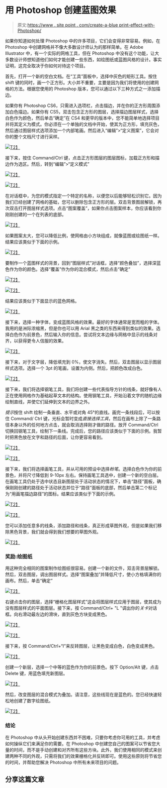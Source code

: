 # 用 Photoshop 创建蓝图效果

> 原文:[https://www . site point . com/create-a-blue print-effect-with-Photoshop/](https://www.sitepoint.com/create-a-blueprint-effect-with-photoshop/)

如果你知道如何处理 Photoshop 中的许多项目，它们会变得非常容易。例如，在 Photoshop 中创建网格并不像大多数设计师认为的那样简单。在 Adobe Illustrator 中，有一个实际的网格工具，但在 Photoshop 中没有这个功能，让大多数设计师想知道他们如何才能创建一些东西，如绘图纸或蓝图风格的设计。事实证明，这完全取决于你如何对待这个项目。

首先，打开一个新的空白文档。在“工具”面板中，选择中灰色的矩形工具。按住 shift 键的同时，画一个正方形。大小并不重要，主要是因为我们将使用的创建网格的方法。根据您使用的 Photoshop 版本，您可以通过以下三种方式之一添加描边。

如果你有 Photoshop CS6，只需进入选项栏，点击描边，并在你的正方形周围添加白色描边。如果你有 CS5，双击包含正方形的图层，选择描边图层样式，选择白色作为颜色，然后单击“确定”在 CS4 和更早的版本中，您不能简单地选择项目并将其定义为模式。你必须在一个单独的文档中开始，使其为正方形，填充灰色，然后通过图层样式选项添加一个内部笔画。然后进入“编辑”>“定义图案”，它会对你的整个文档尺寸进行采样。

[![](../Images/303c67db1128af4677ed98da598b4933.png)T2】](https://www.sitepoint.com/wp-content/uploads/2012/07/Screen-Shot-2012-07-29-at-2.24.58-AM.png)

接下来，按住 Command/Ctrl 键，点击正方形图层的图层图标，加载正方形和描边作为选区。然后，转到“编辑”>“定义模式”

[![](../Images/60446810f54c56052367a461d846c943.png)T2】](https://www.sitepoint.com/wp-content/uploads/2012/07/Screen-Shot-2012-07-29-at-2.25.16-AM.png)

[![](../Images/a40d5390d85b6b9d39fc5269d5823abd.png)T2】](https://www.sitepoint.com/wp-content/uploads/2012/07/Screen-Shot-2012-07-29-at-2.25.43-AM.png)

在对话框中，为您的模式指定一个特定的名称，以便您以后能够轻松识别它。因为我们已经创建了网格的基础，您可以删除包含正方形的层。双击背景图层解锁，再次双击打开图层样式选项。点击“图案覆盖”，如果你点击图案样本，你应该看到你刚刚创建的一个在列表的底部。

[![](../Images/0d63ede0dbcc3a0dd5bda6fc56249c07.png)T2】](https://www.sitepoint.com/wp-content/uploads/2012/07/Screen-Shot-2012-07-29-at-2.27.47-AM.png)

如果图案太大，您可以降低比例，使网格由小方块组成，就像蓝图或绘图纸一样。结果应该类似于下面的示例。

[![](../Images/103ced271f5a772950078da219b431a2.png)T2】](https://www.sitepoint.com/wp-content/uploads/2012/07/Screen-Shot-2012-07-29-at-2.31.11-AM.png)

要制作一个蓝图样式的背景，回到“图层样式”对话框，选择“颜色叠加”，选择深蓝色作为你的颜色。选择“覆盖”作为你的混合模式，然后点击“确定”

[![](../Images/b71296075c9445b05a14fa4d2da68caf.png)T2】](https://www.sitepoint.com/wp-content/uploads/2012/07/Screen-Shot-2012-07-29-at-2.28.39-AM.png)

[![](../Images/89236b7eae91a9569cbd72c2a770afea.png)T2】](https://www.sitepoint.com/wp-content/uploads/2012/07/Screen-Shot-2012-07-29-at-2.28.26-AM.png)

结果应该类似于下面显示的蓝色网格。

[![](../Images/e73b660d3b8d399962f5c88dc5db620a.png)T2】](https://www.sitepoint.com/wp-content/uploads/2012/07/Screen-Shot-2012-07-29-at-2.31.31-AM.png)

接下来，选择一种字体，变成蓝图风格的效果。最好的字体通常是宽而粗的字体。我用的是洲际浓缩黑，但是你也可以用 Arial 黑之类的东西来得到类似的效果。选择白色作为前景色，然后输入你的信息。尝试将文本边缘与网格中显示的线条对齐，以获得更令人信服的效果。

[![](../Images/68e50cbfa9ba8fe750f54e078e32f62c.png)T2】](https://www.sitepoint.com/wp-content/uploads/2012/07/Screen-Shot-2012-07-29-at-11.59.29-PM.png)

接下来，对于文字层，降低填充到 0%，使文字消失。然后，双击图层以显示图层样式选项。选择一个 3pt 的笔画，设置为内侧。然后，把颜色改成白色。

[![](../Images/a8378dedcb974be241f407afb05feda4.png)T2】](https://www.sitepoint.com/wp-content/uploads/2012/07/Screen-Shot-2012-07-30-at-12.06.42-AM.png)

接下来，我们将选择钢笔工具，我们将创建一些代表指导方针的线条，就好像有人正在使用网格作为基础起草文本的结构。使用钢笔工具，开始沿着文字的随机边缘绘制直线，并使它们延伸到文本的边界之外。

*提示*按住 shift 绘制一条垂直、水平或对角 45°的直线。画完一条线段后，可以按住 Command/ Ctrl 键，光标会暂时变成*直接选择工具*，然后在画布上除了一条路径本身以外的任何地方点击，就会取消选择刚才做的路径。放开 Command/Ctrl 切换回钢笔工具，绘制下一条线。完成后，您的路径应该类似于下面的示例。我暂时把黑色放在文字和路径的后面，让你更容易看到。

[![](../Images/a5c1c6ea3306781f75fc8542dd02dc30.png)T2】](https://www.sitepoint.com/wp-content/uploads/2012/07/Screen-Shot-2012-07-30-at-12.20.05-AM.png)

[![](../Images/19925432c1e3f315ec100b5a7f23b12b.png)T2】](https://www.sitepoint.com/wp-content/uploads/2012/07/Screen-Shot-2012-07-30-at-12.20.26-AM.png)

接下来，我们将选择画笔工具，并从可用的预设中选择*粉笔*。选择白色作为你的前景色，并将尺寸降低到 9-10px 左右。保持画笔工具选中，创建一个新的空白层。在画笔工具仍处于选中状态且新图层处于活动状态的情况下，单击“路径”面板，确保刚刚创建的路径处于活动状态并位于“路径”面板的底部，然后单击第二个标记为“用画笔描边路径”的图标。结果应该类似于下面的示例。

[![](../Images/f565ba1d539034571f48afaca08a4e42.png)T2】](https://www.sitepoint.com/wp-content/uploads/2012/07/Screen-Shot-2012-07-30-at-12.47.16-AM.png)

[![](../Images/8732a4db5d4ac7fc84a711e7a1ef7f9b.png)T2】](https://www.sitepoint.com/wp-content/uploads/2012/07/Screen-Shot-2012-07-30-at-12.47.29-AM.png)

您可以添加任意多的线条，添加路径和线条，真正形成草图外观，但是如果我们移除黑色背景，我们就会得到我们想要的草图外观。

[![](../Images/fdde2dba3e1bb751f22796037ebe11d0.png)T2】](https://www.sitepoint.com/wp-content/uploads/2012/07/Screen-Shot-2012-07-30-at-1.34.12-AM.png)

### 奖励:绘图纸

用这种完全相同的图案制作绘图纸很容易。创建一个新的文件，双击背景层解锁。然后，双击图层，调出图层样式。选择“图案叠加”并降低尺寸，使小方格填满你的画布。然后，单击“确定”

[![](../Images/ec28279c5157142761784348f4853ec1.png)T2】](https://www.sitepoint.com/wp-content/uploads/2012/07/Screen-Shot-2012-07-30-at-1.42.50-AM.png)

右键点击你的图层，选择“栅格化图层样式”这会将图层样式应用于图层，使其成为没有图层样式的平面图层。接下来，按 Command/Ctrl+ "L "调出你的*关卡*对话框。向右滑动最左边的滑块，直到灰色方块变成黑色。

[![](../Images/b755e38f19254a2d352ebee0eee10959.png)T2】](https://www.sitepoint.com/wp-content/uploads/2012/07/Screen-Shot-2012-07-30-at-1.44.28-AM.png)

[![](../Images/450087f698f4147a0c13973655671d1e.png)T2】](https://www.sitepoint.com/wp-content/uploads/2012/07/Screen-Shot-2012-07-30-at-1.46.44-AM.png)

接下来，按 Command/Ctrl+“I”来反转图层，让黑色变成白色，白色变成黑色。

[![](../Images/6b6bc75477b1e1aeac6c600c2b26a9ca.png)T2】](https://www.sitepoint.com/wp-content/uploads/2012/07/Screen-Shot-2012-07-30-at-1.50.02-AM.png)

创建一个新层，选择一个中等的蓝色作为你的前景色。按下 Option/Alt 键，点击 Delete 键，用蓝色填充新图层。

[![](../Images/e8bca8685864f20cf9e98b7cb335089d.png)T2】](https://www.sitepoint.com/wp-content/uploads/2012/07/Screen-Shot-2012-07-30-at-1.49.49-AM.png)

然后，改变图层的混合模式为叠加。请注意，这些线现在是蓝色的。您已经快速轻松地创建了数字绘图纸。

[![](../Images/e1c23d9a6c697148e1473aa33f705ea1.png)T2】](https://www.sitepoint.com/wp-content/uploads/2012/07/Screen-Shot-2012-07-30-at-1.49.36-AM.png)

### 结论

在 Photoshop 中从头开始创建东西并不困难，只要你考虑你可用的工具，并考虑如何操纵它们来满足你的需要。在 Photoshop 中创建您自己的图案可以节省您大量的时间，而不是手动创建和对齐所有这些方块。此外，我们使用相同的模式来创建两种不同的外观，只需将我们的效果栅格化并反转即可。使用这些原则将节省您的时间，并帮助您解决 Photoshop 中所有未来项目的问题。

## 分享这篇文章